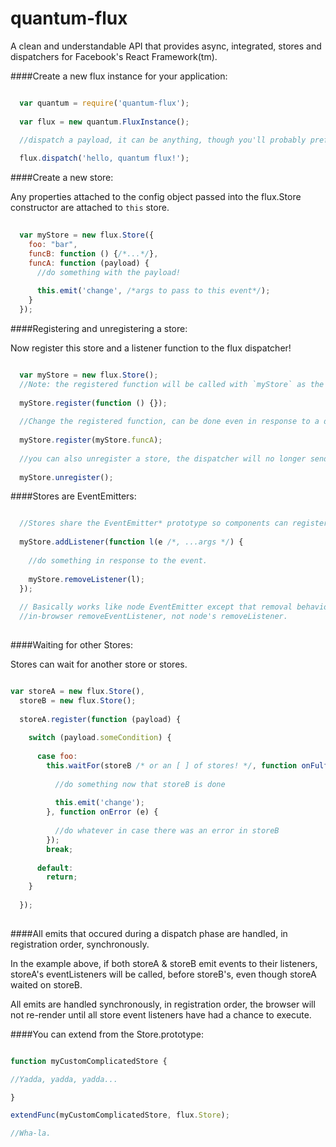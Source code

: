 quantum-flux
====

A clean and understandable API that provides async, integrated, stores and
dispatchers for Facebook's React Framework(tm).

####Create a new flux instance for your application:

```javascript

  var quantum = require('quantum-flux');
  
  var flux = new quantum.FluxInstance();
  
  //dispatch a payload, it can be anything, though you'll probably prefer to use objects.

  flux.dispatch('hello, quantum flux!');

```

####Create a new store:

Any properties attached to the config object passed into the flux.Store constructor are attached to `this` store.
  
```javascript
  
  var myStore = new flux.Store({
    foo: "bar",
    funcB: function () {/*...*/},
    funcA: function (payload) {
      //do something with the payload!
      
      this.emit('change', /*args to pass to this event*/);
    }
  });
```
####Registering and unregistering a store:

Now register this store and a listener function to the flux dispatcher!
```javascript

  var myStore = new flux.Store();
  //Note: the registered function will be called with `myStore` as the `this` value.
  
  myStore.register(function () {});
  
  //Change the registered function, can be done even in response to a dispatch and takes effect on next dispatch!
  
  myStore.register(myStore.funcA);
  
  //you can also unregister a store, the dispatcher will no longer send dispatches to this store.
  
  myStore.unregister();
```

####Stores are EventEmitters:

```javascript

  //Stores share the EventEmitter* prototype so components can register to listen to their events.
  
  myStore.addListener(function l(e /*, ...args */) {
    
    //do something in response to the event.
    
    myStore.removeListener(l);
  });
  
  // Basically works like node EventEmitter except that removal behavior is consistent with
  //in-browser removeEventListener, not node's removeListener.
  
```

####Waiting for other Stores:

Stores can wait for another store or stores.

```javascript

var storeA = new flux.Store(),
  storeB = new flux.Store();
  
  storeA.register(function (payload) {
    
    switch (payload.someCondition) {
    
      case foo:
        this.waitFor(storeB /* or an [ ] of stores! */, function onFulfilled (payload) {
        
          //do something now that storeB is done
        
          this.emit('change');
        }, function onError (e) {
        
          //do whatever in case there was an error in storeB
        });
        break;
        
      default:
        return;
    }
    
  });
  
```

####All emits that occured during a dispatch phase are handled, in registration order, synchronously.

In the example above, if both storeA & storeB emit events to their listeners, storeA's eventListeners will be called,
before storeB's, even though storeA waited on storeB.

All emits are handled synchronously, in registration order, the browser will not re-render until all store event listeners have had a chance to execute.

####You can extend from the Store.prototype:

```javascript

function myCustomComplicatedStore {

//Yadda, yadda, yadda...

}

extendFunc(myCustomComplicatedStore, flux.Store);

//Wha-la.
```

